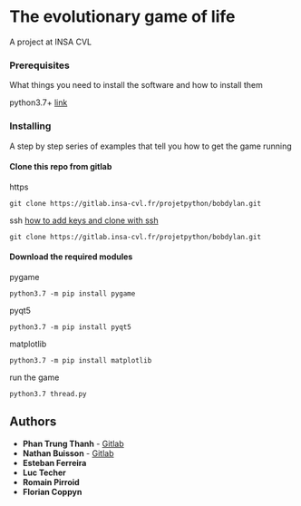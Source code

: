# The evolutionary game of life

A project at INSA CVL

### Prerequisites

What things you need to install the software and how to install them

python3.7+ [link](https://www.python.org/downloads/)

### Installing

A step by step series of examples that tell you how to get the game running

#### Clone this repo from gitlab
https
```
git clone https://gitlab.insa-cvl.fr/projetpython/bobdylan.git
```
ssh [how to add keys and clone with ssh](https://gitlab.insa-cvl.fr/help/ssh/README#generating-a-new-ssh-key-pair)
```
git clone https://gitlab.insa-cvl.fr/projetpython/bobdylan.git
```

#### Download the required modules
pygame

```
python3.7 -m pip install pygame
```

pyqt5

```
python3.7 -m pip install pyqt5
```

matplotlib

```
python3.7 -m pip install matplotlib
```

run the game
```
python3.7 thread.py
```


## Authors

* **Phan Trung Thanh**  - [Gitlab](https://gitlab.insa-cvl.fr/tphan)
* **Nathan Buisson**   - [Gitlab](https://gitlab.insa-cvl.fr/nbuisson)
* **Esteban Ferreira**
* **Luc Techer**
* **Romain Pirroid**
* **Florian Coppyn**